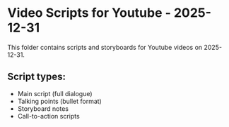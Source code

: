 # Video Scripts for Youtube - 2025-12-31

This folder contains scripts and storyboards for Youtube videos on 2025-12-31.

## Script types:
- Main script (full dialogue)
- Talking points (bullet format)
- Storyboard notes
- Call-to-action scripts
